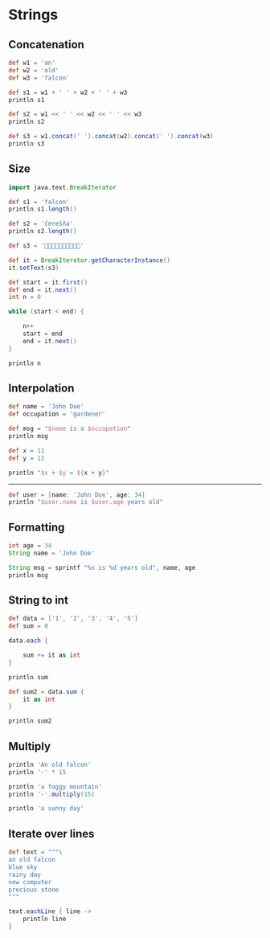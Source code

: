 # Strings 

## Concatenation

```groovy
def w1 = 'an'
def w2 = 'old'
def w3 = 'falcon'

def s1 = w1 + ' ' + w2 + ' ' + w3
println s1

def s2 = w1 << ' ' << w2 << ' ' << w3
println s2

def s3 = w1.concat(' ').concat(w2).concat(' ').concat(w3)
println s3
```

## Size

```groovy
import java.text.BreakIterator

def s1 = 'falcon'
println s1.length()

def s2 = 'čerešňa'
println s2.length()

def s3 = '🐜🐬🐄🐘🦂🐫🐑🦍🐯🐞'

def it = BreakIterator.getCharacterInstance()
it.setText(s3)

def start = it.first()
def end = it.next()
int n = 0

while (start < end) { 

    n++
    start = end 
    end = it.next()
}

println n
```

## Interpolation

```groovy
def name = 'John Doe'
def occupation = 'gardener'

def msg = "$name is a $occupation"
println msg

def x = 11
def y = 12 

println "$x + $y = ${x + y}"
```

---

```groovy
def user = [name: 'John Doe', age: 34]
println "$user.name is $user.age years old"
```

## Formatting

```groovy
int age = 34
String name = 'John Doe'

String msg = sprintf "%s is %d years old", name, age
println msg
```

## String to int

```groovy
def data = ['1', '2', '3', '4', '5']
def sum = 0 

data.each {

    sum += it as int
}

println sum

def sum2 = data.sum {
    it as int
}

println sum2
```

## Multiply

```groovy
println 'An old falcon'
println '-' * 15

println 'a foggy mountain'
println '-'.multiply(15)

println 'a sunny day'
```

## Iterate over lines 

```groovy
def text = """\
an old falcon
blue sky
rainy day
new computer
precious stone
"""

text.eachLine { line -> 
    println line
}
```
